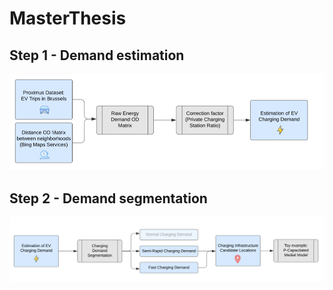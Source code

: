 # MasterThesis


## Step 1 - Demand estimation

![Alt text](/img/Picture1.png?raw=true "Step 1")


## Step 2 - Demand segmentation

![Alt text](/img/Picture2.png?raw=true "Step 2")
